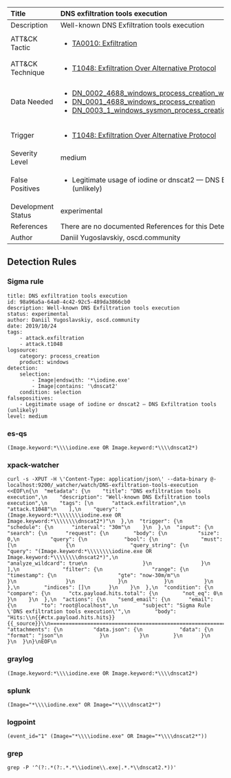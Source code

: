 | Title                | DNS exfiltration tools execution                                                                                                                                                 |
|:---------------------|:------------------------------------------------------------------------------------------------------------------------------------------------------------|
| Description          | Well-known DNS Exfiltration tools execution                                                                                                                                           |
| ATT&amp;CK Tactic    |  <ul><li>[TA0010: Exfiltration](https://attack.mitre.org/tactics/TA0010)</li></ul>  |
| ATT&amp;CK Technique | <ul><li>[T1048: Exfiltration Over Alternative Protocol](https://attack.mitre.org/techniques/T1048)</li></ul>  |
| Data Needed          | <ul><li>[DN_0002_4688_windows_process_creation_with_commandline](../Data_Needed/DN_0002_4688_windows_process_creation_with_commandline.md)</li><li>[DN_0001_4688_windows_process_creation](../Data_Needed/DN_0001_4688_windows_process_creation.md)</li><li>[DN_0003_1_windows_sysmon_process_creation](../Data_Needed/DN_0003_1_windows_sysmon_process_creation.md)</li></ul>  |
| Trigger              | <ul><li>[T1048: Exfiltration Over Alternative Protocol](../Triggers/T1048.md)</li></ul>  |
| Severity Level       | medium |
| False Positives      | <ul><li>Legitimate usage of iodine or dnscat2 — DNS Exfiltration tools (unlikely)</li></ul>  |
| Development Status   | experimental |
| References           |  There are no documented References for this Detection Rule yet  |
| Author               | Daniil Yugoslavskiy, oscd.community |


## Detection Rules

### Sigma rule

```
title: DNS exfiltration tools execution
id: 98a96a5a-64a0-4c42-92c5-489da3866cb0
description: Well-known DNS Exfiltration tools execution
status: experimental
author: Daniil Yugoslavskiy, oscd.community
date: 2019/10/24
tags:
    - attack.exfiltration
    - attack.t1048
logsource:
    category: process_creation
    product: windows
detection:
    selection:
        - Image|endswith: '*\iodine.exe'
        - Image|contains: '\dnscat2'
    condition: selection
falsepositives:
    - Legitimate usage of iodine or dnscat2 — DNS Exfiltration tools (unlikely)
level: medium

```





### es-qs
    
```
(Image.keyword:*\\\\iodine.exe OR Image.keyword:*\\\\dnscat2*)
```


### xpack-watcher
    
```
curl -s -XPUT -H \'Content-Type: application/json\' --data-binary @- localhost:9200/_watcher/watch/DNS-exfiltration-tools-execution <<EOF\n{\n  "metadata": {\n    "title": "DNS exfiltration tools execution",\n    "description": "Well-known DNS Exfiltration tools execution",\n    "tags": [\n      "attack.exfiltration",\n      "attack.t1048"\n    ],\n    "query": "(Image.keyword:*\\\\\\\\iodine.exe OR Image.keyword:*\\\\\\\\dnscat2*)"\n  },\n  "trigger": {\n    "schedule": {\n      "interval": "30m"\n    }\n  },\n  "input": {\n    "search": {\n      "request": {\n        "body": {\n          "size": 0,\n          "query": {\n            "bool": {\n              "must": [\n                {\n                  "query_string": {\n                    "query": "(Image.keyword:*\\\\\\\\iodine.exe OR Image.keyword:*\\\\\\\\dnscat2*)",\n                    "analyze_wildcard": true\n                  }\n                }\n              ],\n              "filter": {\n                "range": {\n                  "timestamp": {\n                    "gte": "now-30m/m"\n                  }\n                }\n              }\n            }\n          }\n        },\n        "indices": []\n      }\n    }\n  },\n  "condition": {\n    "compare": {\n      "ctx.payload.hits.total": {\n        "not_eq": 0\n      }\n    }\n  },\n  "actions": {\n    "send_email": {\n      "email": {\n        "to": "root@localhost",\n        "subject": "Sigma Rule \'DNS exfiltration tools execution\'",\n        "body": "Hits:\\n{{#ctx.payload.hits.hits}}{{_source}}\\n================================================================================\\n{{/ctx.payload.hits.hits}}",\n        "attachments": {\n          "data.json": {\n            "data": {\n              "format": "json"\n            }\n          }\n        }\n      }\n    }\n  }\n}\nEOF\n
```


### graylog
    
```
(Image.keyword:*\\\\iodine.exe OR Image.keyword:*\\\\dnscat2*)
```


### splunk
    
```
(Image="*\\\\iodine.exe" OR Image="*\\\\dnscat2*")
```


### logpoint
    
```
(event_id="1" (Image="*\\\\iodine.exe" OR Image="*\\\\dnscat2*"))
```


### grep
    
```
grep -P '^(?:.*(?:.*.*\\iodine\\.exe|.*.*\\dnscat2.*))'
```



